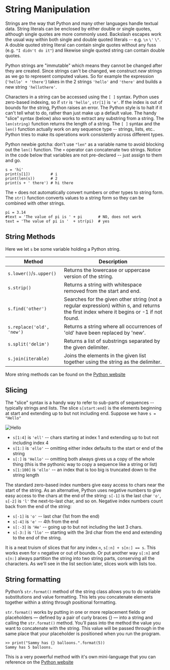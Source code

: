 # String Manipulation

Strings are the way that Python and many other languages handle textual data. String 
literals can be enclosed by either double or single quotes, although single quotes 
are more commonly used. Backslash escapes work the usual way within both 
single and double quoted literals -- e.g. `\n` `\'` `\"`. A double quoted string 
literal can contain single quotes without any fuss (e.g. `"I didn't do it"`) and
likewise single quoted string can contain double quotes. 

Python strings are "immutable" which means they cannot be changed after they are created.
Since strings can't be changed, we construct *new* strings as we go 
to represent computed values. So for example the expression (`'hello' + 'there'`) 
takes in the 2 strings `'hello'` and `'there'` and builds a new string `'hellothere'`.


Characters in a string can be accessed using the  `[ ]` syntax.
Python uses zero-based indexing, so if `str` is `'hello'`,  `str[1]` is `'e'`. 
If the index is out of bounds for the string, Python raises an error. 
The Python style is to halt if it can't tell what to do, rather than just make 
up a default value. The handy "slice" syntax (below) also works to extract any 
substring from a string. The `len(string)` function returns the length of a string. 
The `[ ]` syntax and the `len()` function actually work on any sequence type 
-- strings, lists, etc.. Python tries to make its operations work consistently 
across different types. 

Python newbie gotcha: don't use `"len"` as a variable name to avoid blocking out the 
`len()` function. The `+` operator can concatenate two strings. Notice in the code 
below that variables are not pre-declared -- just assign to them and go.

```
s = 'hi'
print(s[1])         # i
print(len(s))       # 2
print(s + ' there') # hi there
```

The `+` does not automatically convert numbers or other types to string form. 
The `str()` function converts values to a string form so they can be combined with other strings.

```
pi = 3.14
#text = 'The value of pi is ' + pi       # NO, does not work
text = 'The value of pi is '  + str(pi)  # yes
```


## String Methods

Here we let `s` be some variable holding a Python string.

| Method                   | Description                                                                                                                              |
|--------------------------|------------------------------------------------------------------------------------------------------------------------------------------|
|`s.lower()`/`s.upper()`   | Returns the lowercase or uppercase version of the string.                                                                                |
|`s.strip()`               | Returns a string with whitespace removed from the start and end.                                                                         |
|`s.find('other')`         | Searches for the given other string (not a regular expression) within s, and returns the first index where it begins or -1 if not found. |
|`s.replace('old', 'new')` | Returns a string where all occurrences of 'old' have been replaced by 'new'.                                                             |
|`s.split('delim')`        | Returns a list of substrings separated by the given delimiter.                                                                           |
|`s.join(iterable)`        | Joins the elements in the given list together using the string as the delimiter.                                                         |

More string methods can be found on the [Python website](https://docs.python.org/3/library/stdtypes.html#string-methods)

## Slicing
The "slice" syntax is a handy way to refer to sub-parts of sequences -- typically strings and lists. 
The slice `s[start:end]` is the elements beginning at start and extending up to but not including 
end. Suppose we have `s = "Hello"`

![Hello](https://developers.google.com/edu/python/images/hello.png)

- `s[1:4]` is `'ell'` -- chars starting at index 1 and extending up to but not including index 4
- `s[1:]` is `'ello'` -- omitting either index defaults to the start or end of the string
- `s[:]` is `'Hello'` -- omitting both always gives us a copy of the whole thing (this is the pythonic way to copy a sequence like a string or list)
- `s[1:100]` is `'ello'` -- an index that is too big is truncated down to the string length

The standard zero-based index numbers give easy access to chars near the 
start of the string. As an alternative, Python uses negative numbers to give easy 
access to the chars at the end of the string: `s[-1]` is the last char `'o'`, `s[-2]` is `'l'` 
the next-to-last char, and so on. Negative index numbers count back from the end of the string:

- `s[-1]` is `'o'` -- last char (1st from the end)
- `s[-4]` is `'e'` -- 4th from the end
- `s[:-3]` is `'He'` -- going up to but not including the last 3 chars.
- `s[-3:]` is `'llo'` -- starting with the 3rd char from the end and extending to the end of the string.

It is a neat truism of slices that for any index `n`, `s[:n] + s[n:] == s`. 
This works even for `n` negative or out of bounds. Or put another way `s[:n]` and `s[n:]` 
always partition the string into two string parts, conserving all the characters. 
As we'll see in the list section later, slices work with lists too.


## String formatting

Python’s `str.format()` method of the string class allows you to do
variable substitutions and value formatting. This lets you concatenate
elements together within a string through positional formatting.
 
`str.format()` works by putting in one or more replacement fields or 
placeholders — defined by a pair of curly braces {} — into a string and 
calling the `str.format()` method. You’ll pass into the method the 
value you want to concatenate with the string. This value will be 
passed through in the same place that your placeholder is positioned when you run the program.

```
>> print("Sammy has {} balloons.".format(5))
Sammy has 5 balloons.
```

This is a very powerful method with it's own mini-language that you can
reference on the [Python website](https://docs.python.org/3.4/library/string.html#formatstrings)

